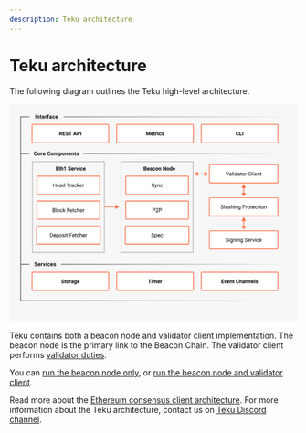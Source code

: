 ```yaml
---
description: Teku architecture
---
```


# Teku architecture

The following diagram outlines the Teku high-level architecture.

![Architecture](../images/Architecture.png)

Teku contains both a beacon node and validator client implementation.
The beacon node is the primary link to the Beacon Chain.
The validator client performs [validator duties](Proof-of-Stake.md).

You can [run the beacon node only](../HowTo/Get-Started/Run-Teku.md#start-the-beacon-node), or
[run the beacon node and validator client](../HowTo/Get-Started/Run-Teku.md#start-the-clients-in-a-single-process).

Read more about the [Ethereum consensus client architecture](https://ethereum.org/en/developers/docs/nodes-and-clients/).
For more information about the Teku architecture, contact us on [Teku Discord channel](https://discord.com/invite/consensys).
